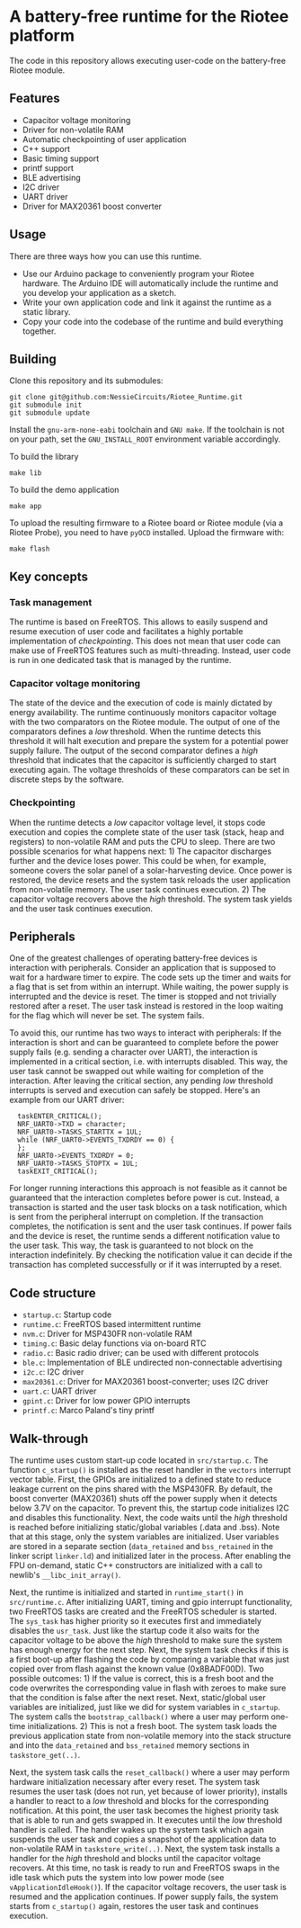 # A battery-free runtime for the Riotee platform

The code in this repository allows executing user-code on the battery-free Riotee module. 

## Features

 - Capacitor voltage monitoring
 - Driver for non-volatile RAM
 - Automatic checkpointing of user application
 - C++ support
 - Basic timing support
 - printf support
 - BLE advertising
 - I2C driver
 - UART driver
 - Driver for MAX20361 boost converter

## Usage

There are three ways how you can use this runtime. 

- Use our Arduino package to conveniently program your Riotee hardware. The Arduino IDE will automatically include the runtime and you develop your application as a sketch.
- Write your own application code and link it against the runtime as a static library.
- Copy your code into the codebase of the runtime and build everything together.

## Building

Clone this repository and its submodules:

```
git clone git@github.com:NessieCircuits/Riotee_Runtime.git
git submodule init
git submodule update
```

Install the `gnu-arm-none-eabi` toolchain and `GNU make`. If the toolchain is not on your path, set the `GNU_INSTALL_ROOT` environment variable accordingly.

To build the library
```
make lib
```

To build the demo application

```
make app
```

To upload the resulting firmware to a Riotee board or Riotee module (via a Riotee Probe), you need to have `pyOCD` installed. Upload the firmware with:

```
make flash
```

## Key concepts

### Task management

The runtime is based on FreeRTOS. This allows to easily suspend and resume execution of user code and facilitates a highly portable implementation of *checkpointing*. This does not mean that user code can make use of FreeRTOS features such as multi-threading. Instead, user code is run in one dedicated task that is managed by the runtime.

### Capacitor voltage monitoring

The state of the device and the execution of code is mainly dictated by energy availability. The runtime continuously monitors capacitor voltage with the two comparators on the Riotee module. The output of one of the comparators defines a *low* threshold. When the runtime detects this threshold it will halt execution and prepare the system for a potential power supply failure. The output of the second comparator defines a *high* threshold that indicates that the capacitor is sufficiently charged to start executing again. The voltage thresholds of these comparators can be set in discrete steps by the software.

### Checkpointing

When the runtime detects a *low* capacitor voltage level, it stops code execution and copies the complete state of the user task (stack, heap and registers) to non-volatile RAM and puts the CPU to sleep. There are two possible scenarios for what happens next: 1) The capacitor discharges further and the device loses power. This could be when, for example, someone covers the solar panel of a solar-harvesting device. Once power is restored, the device resets and the system task reloads the user application from non-volatile memory. The user task continues execution. 2) The capacitor voltage recovers above the *high* threshold. The system task yields and the user task continues execution.

## Peripherals

One of the greatest challenges of operating battery-free devices is interaction with peripherals. Consider an application that is supposed to wait for a hardware timer to expire. The code sets up the timer and waits for a flag that is set from within an interrupt. While waiting, the power supply is interrupted and the device is reset. The timer is stopped and not trivially restored after a reset. The user task instead is restored in the loop waiting for the flag which will never be set. The system fails.

To avoid this, our runtime has two ways to interact with peripherals: If the interaction is short and can be guaranteed to complete before the power supply fails (e.g. sending a character over UART), the interaction is implemented in a critical section, i.e. with interrupts disabled. This way, the user task cannot be swapped out while waiting for completion of the interaction. After leaving the critical section, any pending *low* threshold interrupts is served and execution can safely be stopped. Here's an example from our UART driver:

```
  taskENTER_CRITICAL();
  NRF_UART0->TXD = character;
  NRF_UART0->TASKS_STARTTX = 1UL;
  while (NRF_UART0->EVENTS_TXDRDY == 0) {
  };
  NRF_UART0->EVENTS_TXDRDY = 0;
  NRF_UART0->TASKS_STOPTX = 1UL;
  taskEXIT_CRITICAL();
  ```

For longer running interactions this approach is not feasible as it cannot be guaranteed that the interaction completes before power is cut. Instead, a transaction is started and the user task blocks on a task notification, which is sent from the peripheral interrupt on completion. If the transaction completes, the notification is sent and the user task continues. If power fails and the device is reset, the runtime sends a different notification value to the user task. This way, the task is guaranteed to not block on the interaction indefinitely. By checking the notification value it can decide if the transaction has completed successfully or if it was interrupted by a reset.

## Code structure

 - `startup.c`: Startup code
 - `runtime.c`: FreeRTOS based intermittent runtime
 - `nvm.c`: Driver for MSP430FR non-volatile RAM
 - `timing.c`: Basic delay functions via on-board RTC
 - `radio.c`: Basic radio driver; can be used with different protocols
 - `ble.c`: Implementation of BLE undirected non-connectable advertising
 - `i2c.c`: I2C driver
 - `max20361.c`: Driver for MAX20361 boost-converter; uses I2C driver
 - `uart.c`: UART driver
 - `gpint.c`: Driver for low power GPIO interrupts
 - `printf.c`: Marco Paland's tiny printf

## Walk-through

The runtime uses custom start-up code located in `src/startup.c`. The function `c_startup()` is installed as the reset handler in the `vectors` interrupt vector table. First, the GPIOs are initialized to a defined state to reduce leakage current on the pins shared with the MSP430FR. By default, the boost converter (MAX20361) shuts off the power supply when it detects below 3.7V on the capacitor. To prevent this, the startup code initializes I2C and disables this functionality. Next, the code waits until the *high* threshold is reached before initializing static/global variables (.data and .bss). Note that at this stage, only the system variables are initialized. User variables are stored in a separate section (`data_retained` and `bss_retained` in the linker script `linker.ld`) and initialized later in the process. After enabling the FPU on-demand, static C++ constructors are initialized with a call to newlib's `__libc_init_array()`.

Next, the runtime is initialized and started in `runtime_start()` in `src/runtime.c`. After initializing UART, timing and gpio interrupt functionality, two FreeRTOS tasks are created and the FreeRTOS scheduler is started. The `sys_task` has higher priority so it executes first and immediately disables the `usr_task`. Just like the startup code it also waits for the capacitor voltage to be above the *high* threshold to make sure the system has enough energy for the next step. Next, the system task checks if this is a first boot-up after flashing the code by comparing a variable that was just copied over from flash against the known value (0x8BADF00D). Two possible outcomes: 1) If the value is correct, this is a fresh boot and the code overwrites the corresponding value in flash with zeroes to make sure that the condition is false after the next reset. Next, static/global user variables are initialized, just like we did for system variables in `c_startup`. The system calls the `bootstrap_callback()` where a user may perform one-time initializations. 2) This is not a fresh boot. The system task loads the previous application state from non-volatile memory into the stack structure and into the `data_retained` and `bss_retained` memory sections in `taskstore_get(..)`.

Next, the system task calls the `reset_callback()` where a user may perform hardware initialization necessary after every reset. The system task resumes the user task (does not run, yet because of lower priority), installs a handler to react to a *low* threshold and blocks for the corresponding notification. At this point, the user task becomes the highest priority task that is able to run and gets swapped in. It executes until the *low* threshold handler is called. The handler wakes up the system task which again suspends the user task and copies a snapshot of the application data to non-volatile RAM in `taskstore_write(..)`. Next, the system task installs a handler for the *high* threshold and blocks until the capacitor voltage recovers. At this time, no task is ready to run and FreeRTOS swaps in the idle task which puts the system into low power mode (see `vApplicationIdleHook()`). If the capacitor voltage recovers, the user task is resumed and the application continues. If power supply fails, the system starts from `c_startup()` again, restores the user task and continues execution.